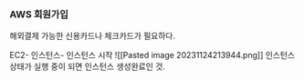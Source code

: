 ### AWS 회원가입
해외결제 가능한 신용카드나 체크카드가 필요하다.

EC2- 인스턴스- 인스턴스 시작
![[Pasted image 20231124213944.png]]
인스턴스 상태가 실행 중이 되면 인스턴스 생성완료인 것.


